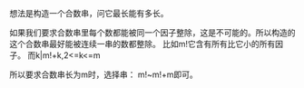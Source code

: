 想法是构造一个合数串，问它最长能有多长。

如果我们要求合数串里每个数都能被同一个因子整除，这是不可能的。所以构造的这个合数串最好能被连续一串的数都整除。
比如m!它含有所有比它小的所有因子。
而k|m!+k,2<=k<=m

所以要求合数串长为m时，选择串：
m!~m!+m即可。

